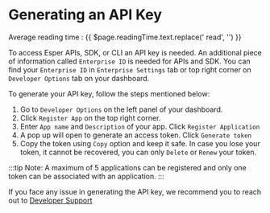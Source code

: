 # Generating an API Key
<div class="avg-reading-time">Average reading time : {{ $page.readingTime.text.replace(' read', '') }}</div>


To access Esper APIs, SDK, or CLI an API key is needed. An additional piece of information called `Enterprise ID` is needed for APIs and SDK. You can find your `Enterprise ID` in `Enterprise Settings` tab or top right corner on `Developer Options` tab on your dashboard. 

To generate your API key, follow the steps mentioned below:

1. Go to `Developer Options` on the left panel of your dashboard.
2. Click `Register App` on the top right corner.
3. Enter `App name` and `Description` of your app. Click `Register Application`
4. A pop up will open to generate an access token. Click `Generate token`
5. Copy the token using `Copy` option and keep it safe. In case you lose your token, it cannot be recovered, you can only `Delete` or `Renew` your token.

:::tip
 Note: A maximum of 5 applications can be registered and only one token can be associated with an application.
:::

If you face any issue in generating the API key, we recommend you to reach out to [Developer Support](http://example.com)
